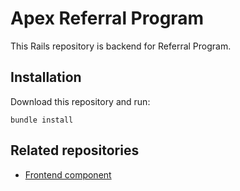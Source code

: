 # Apex Referral Program

This Rails repository is backend for Referral Program.

## Installation

Download this repository and run:

```
bundle install
```

## Related repositories

* [Frontend component](https://github.com/AlanMunozN/referral-system)

